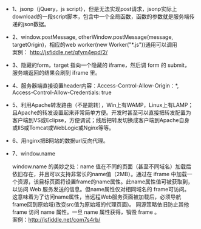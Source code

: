 * 1、jsonp（jQuery，js script），但是无法实现post请求，jsonp实际上download的一段script脚本，包含中一个全局函数，函数的参数就是服务端传递的json数据。

* 2、window.postMessage, otherWindow.postMessage(message, targetOrigin)，相应的web worker(new Worker("\*.js"))通用可以调用  
  案例：  http://jsfiddle.net/qfym4epd/2/  

* 3、隐藏的form，target 指向一个隐藏的 iframe，然后调 form 的 submit，服务端返回的结果会刷到 iframe 里。  

* 4、服务器端直接设置header内容：Access-Control-Allow-Origin：\*, Access-Control-Allow-Credentials: true  

* 5、利用Apache转发路由（不是跳转），Win上有WAMP，Linux上有LAMP；且Apache的转发设置起来非常简单方便。开发时甚至可以直接把转发配置为客户端到VS或Eclipse，方便调试；线后把转发切换成客户端到Apache自身或IIS或Tomcat或WebLogic或Nginx等等。  

* 6、用nginx把B网站的数据url反向代理。  

* 7、window.name  

  window.name 的美妙之处：name 值在不同的页面（甚至不同域名）加载后依旧存在，并且可以支持非常长的name值（2MB）。通过在 iframe
  中加载一个资源，该目标页面将设置frame的name属性。此name属性值可被获取到，以访问 Web 服务发送的信息。但name属性仅对相同域名的
  frame可访问。这意味着为了访问name属性，当远程Web服务页面被加载后，必须导航frame回到原始域(改变src值为原始域的代理页面)。
  同源策略依旧防止其他 frame 访问 name 属性。一旦 name 属性获得，销毁 frame 。  
  案例：http://jsfiddle.net/com7s4rb/  

